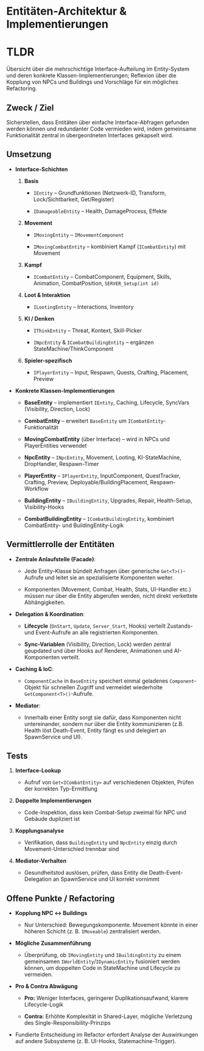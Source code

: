 # Entitäten-Architektur & Implementierungen

# TLDR

Übersicht über die mehrschichtige Interface-Aufteilung im Entity-System und deren konkrete Klassen-Implementierungen; Reflexion über die Kopplung von NPCs und Buildings und Vorschläge für ein mögliches Refactoring.

## Zweck / Ziel

Sicherstellen, dass Entitäten über einfache Interface-Abfragen gefunden werden können und redundanter Code vermieden wird, indem gemeinsame Funktionalität zentral in übergeordneten Interfaces gekapselt wird.

## Umsetzung

- **Interface-Schichten**
    
    1. **Basis**
        
        - `IEntity` – Grundfunktionen (Netzwerk-ID, Transform, Lock/Sichtbarkeit, Get/Register)
            
        - `IDamageableEntity` – Health, DamageProcess, Effekte
            
    2. **Movement**
        
        - `IMovingEntity` – `IMovementComponent`
            
        - `IMovingCombatEntity` – kombiniert Kampf (`ICombatEntity`) mit Movement
            
    3. **Kampf**
        
        - `ICombatEntity` – CombatComponent, Equipment, Skills, Animation, CombatPosition, `SERVER_Setup(int id)`
            
    4. **Loot & Interaktion**
        
        - `ILootingEntity` – Interactions, Inventory
            
    5. **KI / Denken**
        
        - `IThinkEntity` – Threat, Kontext, Skill-Picker
            
        - `INpcEntity` & `ICombatBuildingEntity` – ergänzen StateMachine/ThinkComponent
            
    6. **Spieler-spezifisch**
        
        - `IPlayerEntity` – Input, Respawn, Quests, Crafting, Placement, Preview
            
- **Konkrete Klassen-Implementierungen**
    
    - **BaseEntity** – implementiert `IEntity`, Caching, Lifecycle, SyncVars (Visibility, Direction, Lock)
        
    - **CombatEntity** – erweitert `BaseEntity` um `ICombatEntity`-Funktionalität
        
    - **MovingCombatEntity** (über Interface) – wird in NPCs und PlayerEntities verwendet
        
    - **NpcEntity** – `INpcEntity`, Movement, Looting, KI-StateMachine, DropHandler, Respawn-Timer
        
    - **PlayerEntity** – `IPlayerEntity`, InputComponent, QuestTracker, Crafting, Preview, Deployable/BuildingPlacement, Respawn-Workflow
        
    - **BuildingEntity** – `IBuildingEntity`, Upgrades, Repair, Health-Setup, Visibility-Hooks
        
    - **CombatBuildingEntity** – `ICombatBuildingEntity`, kombiniert CombatEntity- und BuildingEntity-Logik
        

## Vermittlerrolle der Entitäten

- **Zentrale Anlaufstelle (Facade)**:
    
    - Jede Entity-Klasse bündelt Anfragen über generische `Get<T>()`-Aufrufe und leitet sie an spezialisierte Komponenten weiter.
        
    - Komponenten (Movement, Combat, Health, Stats, UI-Handler etc.) müssen nur über die Entity abgerufen werden, nicht direkt verkettete Abhängigkeiten.
        
- **Delegation & Koordination**:
    
    - **Lifecycle** (`OnStart`, `Update`, `Server_Start`, Hooks) verteilt Zustands- und Event-Aufrufe an alle registrierten Komponenten.
        
    - **Sync-Variablen** (Visibility, Direction, Lock) werden zentral geupdated und über Hooks auf Renderer, Animationen und AI-Komponenten verteilt.
        
- **Caching & IoC**:
    
    - `ComponentCache` in `BaseEntity` speichert einmal geladenes `Component`-Objekt für schnellen Zugriff und vermeidet wiederholte `GetComponent<T>()`-Aufrufe.
        
- **Mediator**:
    
    - Innerhalb einer Entity sorgt sie dafür, dass Komponenten nicht untereinander, sondern nur über die Entity kommunizieren (z.B. Health löst Death-Event, Entity fängt es und delegiert an SpawnService und UI).
        

## 
## Tests

1. **Interface-Lookup**
    
    - Aufruf von `Get<ICombatEntity>` auf verschiedenen Objekten, Prüfen der korrekten Typ-Ermittlung
        
2. **Doppelte Implementierungen**
    
    - Code-Inspektion, dass kein Combat-Setup zweimal für NPC und Gebäude dupliziert ist
        
3. **Kopplungsanalyse**
    
    - Verifikation, dass `BuildingEntity` und `NpcEntity` einzig durch Movement-Unterschied trennbar sind
        
4. **Mediator-Verhalten**
    
    - Gesundheitstod auslösen, prüfen, dass Entity die Death-Event-Delegation an SpawnService und UI korrekt vornimmt
        

## Offene Punkte / Refactoring

- **Kopplung NPC ↔ Buildings**
    
    - Nur Unterschied: Bewegungskomponente. Movement könnte in einer höheren Schicht (z. B. `IMoveable`) zentralisiert werden.
        
- **Mögliche Zusammenführung**
    
    - Überprüfung, ob `IMovingEntity` und `IBuildingEntity` zu einem gemeinsamen `IWorldEntity`/`IDynamicEntity` fusioniert werden können, um doppelten Code in StateMachine und Lifecycle zu vermeiden.
        
- **Pro & Contra Abwägung**
    
    - **Pro:** Weniger Interfaces, geringerer Duplikationsaufwand, klarere Lifecycle-Logik
        
    - **Contra:** Erhöhte Komplexität in Shared-Layer, mögliche Verletzung des Single-Responsibility-Prinzips
        
- Fundierte Entscheidung im Refactor erfordert Analyse der Auswirkungen auf andere Subsysteme (z. B. UI-Hooks, Statemachine-Trigger).